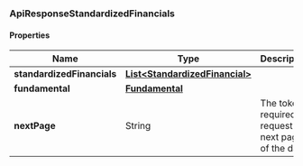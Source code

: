 
[//]: # (CLASS:ApiResponseStandardizedFinancials)

[//]: # (KIND:object)

### ApiResponseStandardizedFinancials

#### Properties

[//]: # (START_DEFINITION)

Name | Type | Description
------------ | ------------- | -------------
**standardizedFinancials** | [**List&lt;StandardizedFinancial&gt;**](StandardizedFinancial.md) |  &nbsp;
**fundamental** | [**Fundamental**](Fundamental.md) |  &nbsp;
**nextPage** | String | The token required to request the next page of the data &nbsp;

[//]: # (END_DEFINITION)


[//]: # (CONTAINED_CLASS:StandardizedFinancial)


[//]: # (CONTAINED_CLASS:Fundamental)





